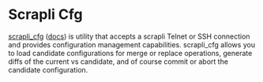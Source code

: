 # Scrapli Cfg


[scrapli_cfg](https://github.com/scrapli/scrapli_cfg) ([docs](https://scrapli.github.io/scrapli_cfg/)) 
is utility that accepts a scrapli Telnet or SSH connection and provides configuration management capabilities. 
scrapli_cfg allows you to load candidate configurations for merge or replace operations, generate diffs of the 
current vs candidate, and of course commit or abort the candidate configuration.
